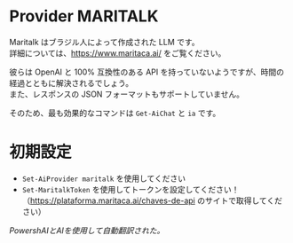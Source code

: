 ﻿# Provider MARITALK

Maritalk はブラジル人によって作成された LLM です。  
詳細については、https://www.maritaca.ai/ をご覧ください。

彼らは OpenAI と 100% 互換性のある API を持っていないようですが、時間の経過とともに解決されるでしょう。  
また、レスポンスの JSON フォーマットもサポートしていません。  

そのため、最も効果的なコマンドは `Get-AiChat` と `ia` です。  


# 初期設定

* `Set-AiProvider maritalk` を使用してください
* `Set-MaritalkToken` を使用してトークンを設定してください！（https://plataforma.maritaca.ai/chaves-de-api のサイトで取得してください）



<!--PowershaiAiDocBlockStart-->
_PowershAIとAIを使用して自動翻訳された。_
<!--PowershaiAiDocBlockEnd-->
